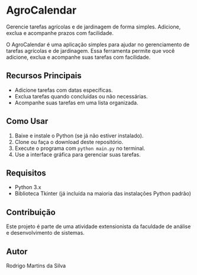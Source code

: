 # AgroCalendar

Gerencie tarefas agrícolas e de jardinagem de forma simples. Adicione, exclua e acompanhe prazos com facilidade.

O AgroCalendar é uma aplicação simples para ajudar no gerenciamento de tarefas agrícolas e de jardinagem. Essa ferramenta permite que você adicione, exclua e acompanhe suas tarefas com facilidade.

## Recursos Principais

- Adicione tarefas com datas específicas.
- Exclua tarefas quando concluídas ou não necessárias.
- Acompanhe suas tarefas em uma lista organizada.

## Como Usar

1. Baixe e instale o Python (se já não estiver instalado).
2. Clone ou faça o download deste repositório.
3. Execute o programa com `python main.py` no terminal.
4. Use a interface gráfica para gerenciar suas tarefas.

## Requisitos

- Python 3.x
- Biblioteca Tkinter (já incluída na maioria das instalações Python padrão)

## Contribuição

Este projeto é parte de uma atividade extensionista da faculdade de análise e desenvolvimento de sistemas.

## Autor

Rodrigo Martins da Silva
